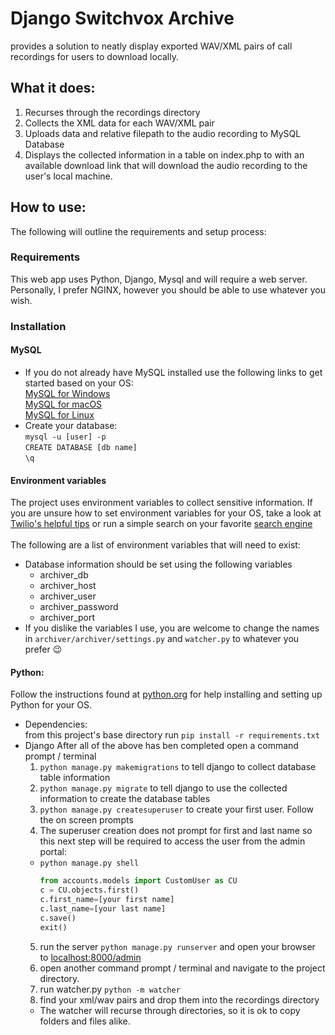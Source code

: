 # Django Switchvox Archive
provides a solution to neatly display exported WAV/XML pairs of call recordings for users to download locally.

## What it does:
  1. Recurses through the recordings directory
  2. Collects the XML data for each WAV/XML pair
  3. Uploads data and relative filepath to the audio recording to MySQL Database
  4. Displays the collected information in a table on index.php to with an available download link that will download the audio recording to the user's local machine. 

## How to use:
 The following will outline the requirements and setup process:

 ### Requirements
  This web app uses Python, Django, Mysql and will require a web server. Personally, I prefer NGINX, however you should be able to use whatever you wish. 

### Installation

#### MySQL
 - If you do not already have MySQL installed use the following links to get started based on your OS:\
    [MySQL for Windows](https://dev.mysql.com/doc/mysql-installation-excerpt/5.7/en/windows-installation.html)\
    [MySQL for macOS](https://dev.mysql.com/doc/mysql-installation-excerpt/5.7/en/osx-installation.html)\
    [MySQL for Linux](https://dev.mysql.com/doc/mysql-installation-excerpt/5.7/en/linux-installation.html)
 - Create your database:\
   `mysql -u [user] -p`\
   `CREATE DATABASE [db name]`\
   `\q`
#### Environment variables
  The project uses environment variables to collect sensitive information. If you are unsure how to set environment variables for your OS, take a look at [Twilio's helpful tips](https://www.twilio.com/blog/2017/01/how-to-set-environment-variables.html) or run a simple search on your favorite [search engine](https://duckduckgo.com/?q=set+environment+variables&t=h_&ia=web)\
   \
  The following are a list of environment variables that will need to exist:
  - Database information should be set using the following variables
    - archiver_db
    - archiver_host
    - archiver_user
    - archiver_password
    - archiver_port
  - If you dislike the variables I use, you are welcome to change the names in `archiver/archiver/settings.py` and `watcher.py` to whatever you prefer :wink:

#### Python:
   Follow the instructions found at [python.org](https://www.python.org/) for help installing and setting up Python for your OS.
 - Dependencies:\
    from this project's base directory run `pip install -r requirements.txt`
 - Django
   After all of the above has ben completed open a command prompt / terminal  
   1. `python manage.py makemigrations` to tell django to collect database table information
   2. `python manage.py migrate` to tell django to use the collected information to create the database tables
   3. `python manage.py createsuperuser` to create your first user. Follow the on screen prompts
   4. The superuser creation does not prompt for first and last name so this next step will be required to access the user from the admin portal:
     - `python manage.py shell`
       ```python
       from accounts.models import CustomUser as CU
       c = CU.objects.first()
       c.first_name=[your first name]
       c.last_name=[your last name]
       c.save()
       exit()
       ```
    5. run the server `python manage.py runserver` and open your browser to [localhost:8000/admin](localhost:8000/admin)
    6. open another command prompt / terminal and navigate to the project directory.
    7. run watcher.py `python -m watcher`
    8. find your xml/wav pairs and drop them into the recordings directory
      - The watcher will recurse through directories, so it is ok to copy folders and files alike. 

